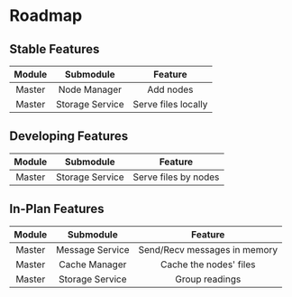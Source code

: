 # Roadmap

## Stable Features
| Module |    Submodule    |       Feature       |
| :----: | :-------------: | :-----------------: |
| Master |  Node Manager   |      Add nodes      |
| Master | Storage Service | Serve files locally |

## Developing Features
| Module |    Submodule    |       Feature        |
| :----: | :-------------: | :------------------: |
| Master | Storage Service | Serve files by nodes |

## In-Plan Features
| Module |    Submodule    |           Feature            |
| :----: | :-------------: | :--------------------------: |
| Master | Message Service | Send/Recv messages in memory |
| Master |  Cache Manager  |    Cache the nodes' files    |
| Master | Storage Service |        Group readings        |